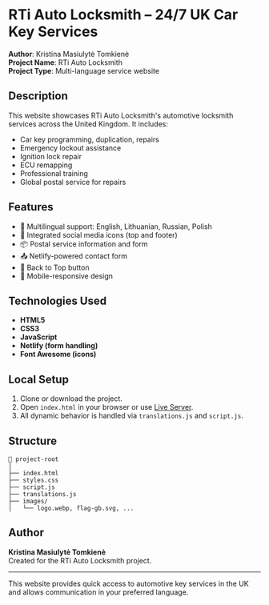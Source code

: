 # RTi Auto Locksmith – 24/7 UK Car Key Services

**Author**: Kristina Masiulytė Tomkienė  
**Project Name**: RTi Auto Locksmith  
**Project Type**: Multi-language service website

## Description

This website showcases RTi Auto Locksmith's automotive locksmith services across the United Kingdom. It includes:

- Car key programming, duplication, repairs
- Emergency lockout assistance
- Ignition lock repair
- ECU remapping
- Professional training
- Global postal service for repairs

## Features

- 💬 Multilingual support: English, Lithuanian, Russian, Polish
- 📱 Integrated social media icons (top and footer)
- 📦 Postal service information and form
- 📤 Netlify-powered contact form
- 🔼 Back to Top button
- 📱 Mobile-responsive design

## Technologies Used

- **HTML5**
- **CSS3**
- **JavaScript**
- **Netlify (form handling)**
- **Font Awesome (icons)**

## Local Setup

1. Clone or download the project.
2. Open `index.html` in your browser or use [Live Server](https://marketplace.visualstudio.com/items?itemName=ritwickdey.LiveServer).
3. All dynamic behavior is handled via `translations.js` and `script.js`.

## Structure

```
📁 project-root
│
├── index.html
├── styles.css
├── script.js
├── translations.js
├── images/
│   └── logo.webp, flag-gb.svg, ...
```

## Author

**Kristina Masiulytė Tomkienė**  
Created for the RTi Auto Locksmith project.

---

This website provides quick access to automotive key services in the UK and allows communication in your preferred language.
